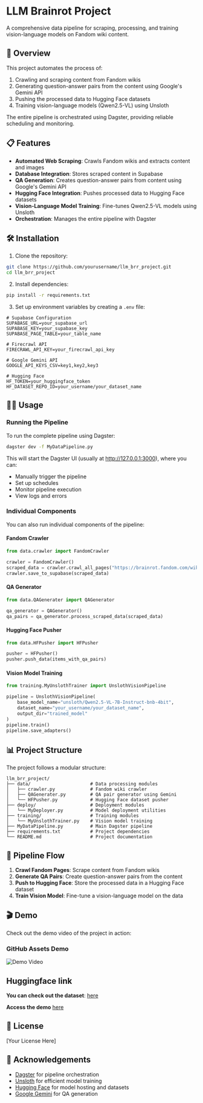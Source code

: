 # LLM Brainrot Project

A comprehensive data pipeline for scraping, processing, and training vision-language models on Fandom wiki content.

## 🚀 Overview

This project automates the process of:

1. Crawling and scraping content from Fandom wikis
2. Generating question-answer pairs from the content using Google's Gemini API
3. Pushing the processed data to Hugging Face datasets
4. Training vision-language models (Qwen2.5-VL) using Unsloth

The entire pipeline is orchestrated using Dagster, providing reliable scheduling and monitoring.

## 📋 Features

- **Automated Web Scraping**: Crawls Fandom wikis and extracts content and images
- **Database Integration**: Stores scraped content in Supabase
- **QA Generation**: Creates question-answer pairs from content using Google's Gemini API
- **Hugging Face Integration**: Pushes processed data to Hugging Face datasets
- **Vision-Language Model Training**: Fine-tunes Qwen2.5-VL models using Unsloth
- **Orchestration**: Manages the entire pipeline with Dagster

## 🛠️ Installation

1. Clone the repository:

```bash
git clone https://github.com/yourusername/llm_brr_project.git
cd llm_brr_project
```

2. Install dependencies:

```bash
pip install -r requirements.txt
```

3. Set up environment variables by creating a `.env` file:

```
# Supabase Configuration
SUPABASE_URL=your_supabase_url
SUPABASE_KEY=your_supabase_key
SUPABASE_PAGE_TABLE=your_table_name

# Firecrawl API
FIRECRAWL_API_KEY=your_firecrawl_api_key

# Google Gemini API
GOOGLE_API_KEYS_CSV=key1,key2,key3

# Hugging Face
HF_TOKEN=your_huggingface_token
HF_DATASET_REPO_ID=your_username/your_dataset_name
```

## 🏃‍♂️ Usage

### Running the Pipeline

To run the complete pipeline using Dagster:

```bash
dagster dev -f MyDataPipeline.py
```

This will start the Dagster UI (usually at <http://127.0.0.1:3000>), where you can:

- Manually trigger the pipeline
- Set up schedules
- Monitor pipeline execution
- View logs and errors

### Individual Components

You can also run individual components of the pipeline:

#### Fandom Crawler

```python
from data.crawler import FandomCrawler

crawler = FandomCrawler()
scraped_data = crawler.crawl_all_pages("https://brainrot.fandom.com/wiki/Special:AllPages")
crawler.save_to_supabase(scraped_data)
```

#### QA Generator

```python
from data.QAGenerater import QAGenerator

qa_generator = QAGenerator()
qa_pairs = qa_generator.process_scraped_data(scraped_data)
```

#### Hugging Face Pusher

```python
from data.HFPusher import HFPusher

pusher = HFPusher()
pusher.push_data(items_with_qa_pairs)
```

#### Vision Model Training

```python
from training.MyUnslothTrainer import UnslothVisionPipeline

pipeline = UnslothVisionPipeline(
    base_model_name="unsloth/Qwen2.5-VL-7B-Instruct-bnb-4bit",
    dataset_name="your_username/your_dataset_name",
    output_dir="trained_model"
)
pipeline.train()
pipeline.save_adapters()
```

## 📊 Project Structure

The project follows a modular structure:

```
llm_brr_project/
├── data/                      # Data processing modules
│   ├── crawler.py             # Fandom wiki crawler
│   ├── QAGenerater.py         # QA pair generator using Gemini
│   └── HFPusher.py            # Hugging Face dataset pusher
├── deploy/                    # Deployment modules
│   └── MyDeployer.py          # Model deployment utilities
├── training/                  # Training modules
│   └── MyUnslothTrainer.py    # Vision model training
├── MyDataPipeline.py          # Main Dagster pipeline
├── requirements.txt           # Project dependencies
└── README.md                  # Project documentation
```

## 🔄 Pipeline Flow

1. **Crawl Fandom Pages**: Scrape content from Fandom wikis
2. **Generate QA Pairs**: Create question-answer pairs from the content
3. **Push to Hugging Face**: Store the processed data in a Hugging Face dataset
4. **Train Vision Model**: Fine-tune a vision-language model on the data

## 🎬 Demo

Check out the demo video of the project in action:


### GitHub Assets Demo

![Demo Video](https://github.com/user-attachments/assets/cc8421ac-3731-4691-93f8-abd49df0712e)

## Huggingface link

**You can check out the dataset**: [here](https://huggingface.co/datasets/thangvip/brr_training_dataset)

**Access the demo** [here](https://huggingface.co/spaces/thangvip/Qwen2.5-VL-3B-Brainrot-LoRA)

## 📝 License

[Your License Here]

## 🙏 Acknowledgements

- [Dagster](https://dagster.io/) for pipeline orchestration
- [Unsloth](https://github.com/unslothai/unsloth) for efficient model training
- [Hugging Face](https://huggingface.co/) for model hosting and datasets
- [Google Gemini](https://ai.google.dev/) for QA generation
